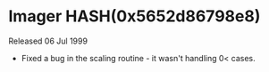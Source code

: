 # Imager HASH(0x5652d86798e8)

Released 06 Jul 1999

- Fixed a bug in the scaling routine - it wasn't  handling 0< cases.